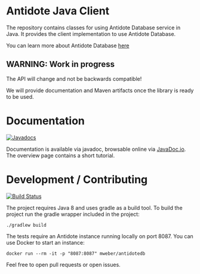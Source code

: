 
# Antidote Java Client

The repository contains classes for using Antidote Database service in Java. It provides the client implementation to
use Antidote Database.

You can learn more about Antidote Database [here](http://syncfree.github.io/antidote/)

## WARNING: Work in progress

The API will change and not be backwards compatible!

We will provide documentation and Maven artifacts once the library is ready to be used.

# Documentation

[![Javadocs](https://www.javadoc.io/badge/eu.antidotedb/antidote-java-client.svg)](https://www.javadoc.io/doc/eu.antidotedb/antidote-java-client)

Documentation is available via javadoc, browsable online via [JavaDoc.io](https://www.javadoc.io/doc/eu.antidotedb/antidote-java-client/).
The overview page contains a short tutorial.

# Development / Contributing

[![Build Status](https://travis-ci.org/SyncFree/antidote-java-client.svg?branch=master)](https://travis-ci.org/SyncFree/antidote-java-client)

The project requires Java 8 and uses gradle as a build tool.
To build the project run the gradle wrapper included in the project:

    ./gradlew build

The tests require an Antidote instance running locally on port 8087.
You can use Docker to start an instance:

    docker run --rm -it -p "8087:8087" mweber/antidotedb


Feel free to open pull requests or open issues.
